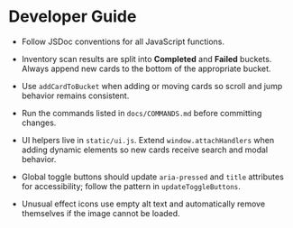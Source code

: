 # Developer Guide

- Follow JSDoc conventions for all JavaScript functions.
- Inventory scan results are split into **Completed** and **Failed** buckets.
  Always append new cards to the bottom of the appropriate bucket.
- Use `addCardToBucket` when adding or moving cards so scroll and jump
  behavior remains consistent.
- Run the commands listed in `docs/COMMANDS.md` before committing changes.
- UI helpers live in `static/ui.js`. Extend `window.attachHandlers` when adding
  dynamic elements so new cards receive search and modal behavior.
- Global toggle buttons should update `aria-pressed` and `title` attributes for
  accessibility; follow the pattern in `updateToggleButtons`.

- Unusual effect icons use empty alt text and automatically remove themselves if the image cannot be loaded.
